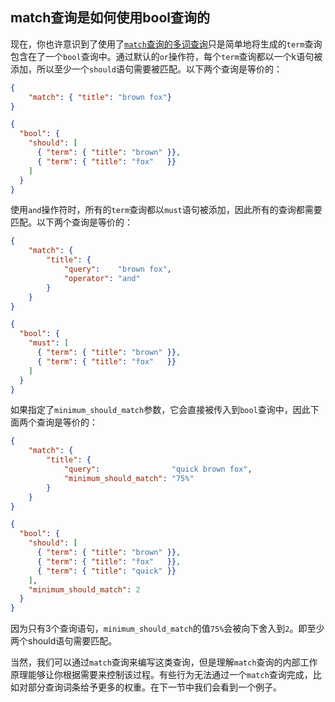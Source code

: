 ## match查询是如何使用bool查询的 ##

现在，你也许意识到了使用了[`match`查询的多词查询](http://www.elasticsearch.org/guide/en/elasticsearch/guide/current/match-multi-word.html)只是简单地将生成的`term`查询包含在了一个`bool`查询中。通过默认的`or`操作符，每个`term`查询都以一个k语句被添加，所以至少一个`should`语句需要被匹配。以下两个查询是等价的：

```json
{
    "match": { "title": "brown fox"}
}

{
  "bool": {
    "should": [
      { "term": { "title": "brown" }},
      { "term": { "title": "fox"   }}
    ]
  }
}
```

使用`and`操作符时，所有的`term`查询都以`must`语句被添加，因此所有的查询都需要匹配。以下两个查询是等价的：

```json
{
    "match": {
        "title": {
            "query":    "brown fox",
            "operator": "and"
        }
    }
}

{
  "bool": {
    "must": [
      { "term": { "title": "brown" }},
      { "term": { "title": "fox"   }}
    ]
  }
}
```

如果指定了`minimum_should_match`参数，它会直接被传入到`bool`查询中，因此下面两个查询是等价的：

```json
{
    "match": {
        "title": {
            "query":                "quick brown fox",
            "minimum_should_match": "75%"
        }
    }
}

{
  "bool": {
    "should": [
      { "term": { "title": "brown" }},
      { "term": { "title": "fox"   }},
      { "term": { "title": "quick" }}
    ],
    "minimum_should_match": 2 
  }
}
```

因为只有3个查询语句，`minimum_should_match`的值`75%`会被向下舍入到`2`。即至少两个should语句需要匹配。

当然，我们可以通过`match`查询来编写这类查询，但是理解`match`查询的内部工作原理能够让你根据需要来控制该过程。有些行为无法通过一个`match`查询完成，比如对部分查询词条给予更多的权重。在下一节中我们会看到一个例子。

